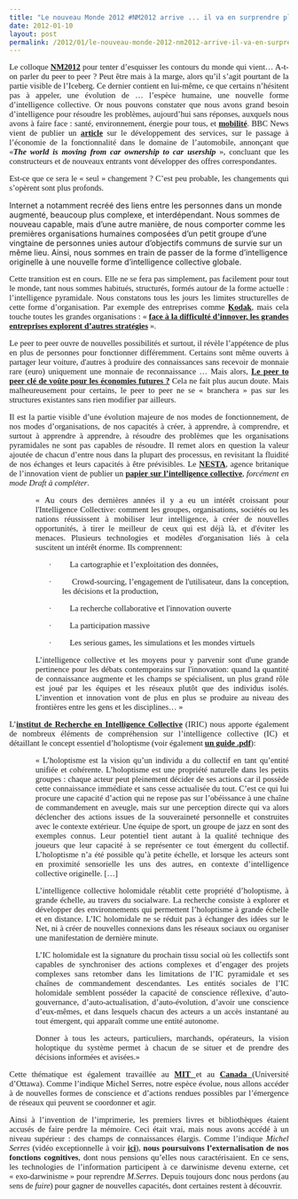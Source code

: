```yaml
---
title: "Le nouveau Monde 2012 #NM2012 arrive ... il va en surprendre plus d'un"
date: 2012-01-10
layout: post
permalink: /2012/01/le-nouveau-monde-2012-nm2012-arrive-il-va-en-surprendre-plus-dun.html
---
```


<p class="MsoNormal" style="text-align: justify"><span style="font-size: 11.0pt;font-family: Calibri">Le colloque <strong><a href="http://www.colloquenouveaumonde.fr/">NM2012</a></strong> pour tenter d’esquisser les contours du monde qui vient… A-t-on <span class="GramE">parler</span> du <span class="SpellE">peer</span> to <span class="SpellE">peer</span> ? Peut être mais à la marge, alors qu’il s’agit pourtant de la partie visible de l’Iceberg. Ce dernier contient en lui-même, ce que certains n’hésitent pas à appeler, une évolution de … l’espèce humaine, une nouvelle forme d’intelligence collective. Or nous pouvons constater que nous avons grand besoin d’intelligence pour résoudre les problèmes, aujourd’hui sans réponses, auxquels nous avons à faire face : santé, environnement, énergie pour tous, et <strong><a href="http://ecomobilite.tv/forums/topic/450-000-covoiturage-noel-record-historique" target="_blank">mobilité</a></strong>. BBC News vient de publier un <strong><a href="http://www.bbc.co.uk/news/business-16411558">article</a> </strong>sur le développement des services, sur le passage à l’économie de la fonctionnalité dans le domaine de l’automobile, annonçant que «<strong><span class="SpellE"><em>The</em></span><em> world <span class="SpellE">is</span> <span class="SpellE">moving</span> <span class="SpellE">from</span> car <span class="SpellE">ownership</span> to car <span class="SpellE">usership</span></em></strong> », concluant que les constructeurs et de nouveaux entrants vont développer des offres correspondantes. </span></p> <p class="MsoNormal" style="text-align: justify"><span style="font-size: 11.0pt;font-family: Calibri">Est-ce que ce sera le « seul » changement ? C’est peu probable, les changements qui s’opèrent sont plus profonds. </span></p>   <!--more-->  Internet a notamment recréé des liens entre les personnes dans un monde augmenté, beaucoup plus complexe, et interdépendant. Nous sommes de nouveau capable, mais d’une autre manière, de nous comporter comme les premières organisations humaines composées d’un petit groupe d’une vingtaine de personnes unies autour d’objectifs communs de survie sur un même lieu. Ainsi, nous sommes en train de passer de la forme d’intelligence originelle à une nouvelle forme d’intelligence collective globale. <p class="MsoNormal" style="text-align: justify"><span style="font-size: 11.0pt;font-family: Calibri">Cette transition est en cours. Elle ne se fera pas simplement, pas facilement pour tout le monde, tant nous sommes habitués, structurés, formés autour de la forme actuelle : l’intelligence pyramidale. Nous constatons tous les jours les limites structurelles de cette forme d’organisation. Par exemple des entreprises comme <strong><a href="http://www.lesechos.fr/entreprises-secteurs/tech-medias/actu/0201826968412-kodak-au-bord-de-la-faillite-271382.php?xtor=RSS-2059">Kodak</a></strong>, mais cela touche toutes les grandes organisations : « <strong><a href="http://www.bulletins-electroniques.com/actualites/68476.htm">face à la difficulté d’innover, les grandes entreprises explorent d’autres stratégies</a></strong> ».</span></p> <p class="MsoNormal" style="text-align: justify"><span style="font-size: 11.0pt;font-family: Calibri">Le <span class="SpellE">peer</span> to <span class="SpellE">peer</span> ouvre de nouvelles possibilités et surtout, il révèle l’appétence de plus en plus de personnes pour fonctionner différemment. Certains sont même ouverts à partager leur voiture, d'autres à produire des connaissances sans recevoir de monnaie rare (euro) uniquement une monnaie de reconnaissance … Mais alors, <strong><a href="http://ht.ly/8iOQh">Le <span class="SpellE">peer</span> to <span class="SpellE">peer</span> clé de voûte pour les économies futures ?</a> </strong>Cela ne fait plus aucun doute. Mais malheureusement pour certains, le <span class="SpellE">peer</span> to <span class="SpellE">peer</span> ne se « branchera » pas sur les structures existantes sans rien modifier par ailleurs. <br /></span></p> <p class="MsoNormal" style="text-align: justify"><span style="font-size: 11.0pt;font-family: Calibri">Il est la partie visible d’une évolution majeure de nos modes de fonctionnement, de nos modes d’organisations, de nos capacités à créer, à apprendre, à comprendre, et surtout à apprendre à apprendre, à résoudre des problèmes que les organisations pyramidales ne sont pas capables de résoudre. Il remet alors en question la valeur ajoutée de chacun d’entre nous dans la plupart des processus, en revisitant la fluidité de nos échanges et leurs capacités à être prévisibles. Le <strong><a href="http://www.nesta.org.uk/">NESTA</a></strong>, agence <span class="SpellE">britanique</span> de l’innovation vient de publier un <strong><a href="http://www.nesta.org.uk/home1/assets/features/collective_intelligence_draft_paper">papier sur l’intelligence collective</a></strong>, <em>forcément en mode <span class="SpellE">Draft</span> à compléter</em>. </span></p> <p class="MsoNormal" style="margin-left: 35.4pt;text-align: justify"><span style="font-size: 11.0pt;font-family: Calibri">« <span class="hps">Au cours des</span> <span class="hps">dernières années</span> <span class="hps">il y a eu</span> <span class="hps">un intérêt croissant pour</span> <span class="hps">l'Intelligence Collective</span>: comment <span class="hps">les groupes,</span> <span class="hps">organisations</span>, <span class="hps">sociétés ou les nations</span> réussissent <span class="hps">à mobiliser</span> <span class="hps">leur intelligence,</span> <span class="hps">à créer</span> <span class="hps">de nouvelles opportunités,</span> à <span class="hps">tirer le meilleur de</span> <span class="hps">ceux qui</span> <span class="hps">est déjà là</span>, <span class="hps">et d'éviter</span> <span class="hps">les menaces.</span> <span class="hps">Plusieurs technologies et</span> <span class="hps">modèles d'organisation</span> <span class="hps">liés à</span> <span class="hps">cela suscitent un intérêt</span> <span class="hps">énorme.</span> <span class="hps">Ils comprennent:</span></span></p> <p class="MsoNormal" style="margin-left: 71.4pt;text-align: justify;text-indent: -18.0pt"><span class="hps"><span style="font-size: 11.0pt;font-family: Symbol"><span>·<span>         </span></span></span></span><span class="hps"><span style="font-size: 11.0pt;font-family: Calibri">La cartographie</span></span><span style="font-size: 11.0pt;font-family: Calibri"> et l’exploitation <span class="hps">des données</span>, </span></p> <p class="MsoNormal" style="margin-left: 71.4pt;text-align: justify;text-indent: -18.0pt"><span class="hps"><span style="font-size: 11.0pt;font-family: Symbol"><span>·<span>         </span></span></span></span><span class="SpellE"><span class="hps"><span style="font-size: 11.0pt;font-family: Calibri">Crowd-sourcing</span></span></span><span class="hps"><span style="font-size: 11.0pt;font-family: Calibri">, l’engagement de l'utilisateur</span></span><span style="font-size: 11.0pt;font-family: Calibri">, <span class="hps">dans la conception</span>, les décisions <span class="hps">et la production</span>, </span></p> <p class="MsoNormal" style="margin-left: 71.4pt;text-align: justify;text-indent: -18.0pt"><span style="font-size: 11.0pt;font-family: Symbol"><span>·<span>         </span></span></span><span class="hps"><span style="font-size: 11.0pt;font-family: Calibri">La recherche collaborative</span></span><span style="font-size: 11.0pt;font-family: Calibri"> et <span class="hps">l'innovation ouverte</span></span></p> <p class="MsoNormal" style="margin-left: 71.4pt;text-align: justify;text-indent: -18.0pt"><span class="hps"><span style="font-size: 11.0pt;font-family: Symbol"><span>·<span>         </span></span></span></span><span class="hps"><span style="font-size: 11.0pt;font-family: Calibri">La participation</span></span><span style="font-size: 11.0pt;font-family: Calibri"> <span class="hps">massive</span></span></p> <p class="MsoNormal" style="margin-left: 71.4pt;text-align: justify;text-indent: -18.0pt"><span class="hps"><span style="font-size: 11.0pt;font-family: Symbol"><span>·<span>         </span></span></span></span><span class="hps"><span style="font-size: 11.0pt;font-family: Calibri">Les <span class="SpellE">serious</span> <span class="SpellE">games</span>, </span></span><span style="font-size: 11.0pt;font-family: Calibri">les simulations <span class="hps">et les mondes virtuels</span></span></p> <p class="MsoNormal" style="margin-left: 35.4pt;text-align: justify"><span style="font-size: 11.0pt;font-family: Calibri">L’i<span class="hps">ntelligence collective</span> <span class="hps">et les moyens</span> <span class="hps">pour y parvenir sont</span> <span class="hpsatn">d'</span>une grande pertinence pour <span class="hps">les débats contemporains</span> <span class="hps">sur l'innovation</span>: <span class="hps">quand la quantité de connaissance augmente et les champs se spécialisent</span>, <span class="hps">un plus grand rôle</span> <span class="hps">est joué par</span> <span class="hps">les équipes et les</span> <span class="hps">réseaux</span> <span class="hps">plutôt que des individus</span> <span class="hps">isolés</span>. L’i<span class="hps">nvention</span> <span class="hps">et innovation</span> vont <span class="hps">de plus en plus</span> <span class="hps">se produire au niveau des frontières</span> <span class="hps">entre les gens</span> <span class="hps">et les disciplines</span>… »</span></p> <p class="MsoNormal" style="text-align: justify"><span style="font-size: 11.0pt;font-family: Calibri">L’<strong><a href="http://iric.fr/wp/a-propos/domaines-de-recherche/">institut de Recherche en Intelligence Collective</a></strong> (IRIC) nous apporte également de nombreux éléments de compréhension sur l’intelligence collective (IC) et détaillant le concept essentiel d’<span class="SpellE">holoptisme</span> (voir également <strong><a href="http://www.thetransitioner.org/Collective_Intelligence_Invisible_Revolution_JFNoubel.pdf">un guide .<span class="SpellE">pdf</span></a></strong>):</span></p> <p style="margin-left: 35.4pt;text-align: justify"><span style="font-size: 11.0pt;font-family: Calibri">« L’<span class="SpellE">holoptisme</span> est la vision qu’un individu a du collectif en tant qu’entité unifiée et cohérente. L’<span class="SpellE">holoptisme</span> est une propriété naturelle dans les petits groupes : chaque acteur peut pleinement décider de ses actions car il possède cette connaissance immédiate et sans cesse actualisée du tout. C’est ce qui lui procure une capacité d’action qui ne repose pas sur l’obéissance à une chaîne de commandement en aveugle, mais sur une perception directe qui va alors déclencher des actions issues de la souveraineté personnelle et construites avec le contexte extérieur. Une équipe de sport, un groupe de jazz en sont des exemples connus. Leur potentiel tient autant à la qualité technique des joueurs que leur capacité à se représenter ce tout émergent du collectif. L’<span class="SpellE">holoptisme</span> n’a été possible qu’à petite échelle, et lorsque les acteurs sont en proximité sensorielle les uns des autres, en contexte d’intelligence collective originelle. […]</span></p> <p class="MsoNormal" style="margin-left: 35.4pt;text-align: justify"><span style="font-size: 11.0pt;font-family: Calibri">L’intelligence collective <span class="SpellE">holomidale</span> rétablit cette propriété d’<span class="SpellE">holoptisme</span>, à grande échelle, au travers du <span class="SpellE">socialware</span>. La recherche consiste à explorer et développer des environnements qui permettent l’<span class="SpellE">holoptisme</span> à grande échelle et en distance. L’IC <span class="SpellE">holomidale</span> ne se réduit pas à échanger des idées sur le Net, ni à créer de nouvelles connexions dans les réseaux sociaux ou organiser une manifestation de dernière minute. </span></p> <p class="MsoNormal" style="margin-left: 35.4pt;text-align: justify"><span style="font-size: 11.0pt;font-family: Calibri">L’IC <span class="SpellE">holomidale</span> est la signature du prochain tissu social où les collectifs sont capables de synchroniser des actions complexes et d’engager des projets complexes sans retomber dans les limitations de l’IC pyramidale et ses chaînes de commandement descendantes. Les entités sociales de l’IC <span class="SpellE">holomidale</span> semblent posséder la capacité de conscience réflexive, d’<span class="SpellE">auto-gouvernance</span>, d’<span class="SpellE">auto-actualisation</span>, d’<span class="SpellE">auto-évolution</span>, d’avoir une conscience d’eux-mêmes, et dans lesquels chacun des acteurs a un accès instantané au tout émergent, qui apparaît comme une entité autonome.</span></p> <p class="MsoNormal" style="margin-left: 35.4pt;text-align: justify"><span style="font-size: 11.0pt;font-family: Calibri">Donner à tous les acteurs, particuliers, marchands, opérateurs, la vision <span class="SpellE">holoptique</span> du système permet à chacun de se situer et de prendre des décisions informées et avisées.»</span></p> <p class="MsoNormal" style="text-align: justify"><span style="font-size: 11.0pt;font-family: Calibri">Cette thématique est également travaillée au <strong><a href="http://cci.mit.edu/">MIT<span style="font-weight: normal"> </span></a></strong>et au <strong><a href="http://www.lemonde.fr/technologies/article/2007/06/23/l-intelligence-collective-notre-plus-gra
nde-richesse_927305_651865.html">Canada<span style="font-weight: normal"> </span></a></strong>(Université d’Ottawa). Comme l’indique Michel Serres, notre espèce évolue, nous allons accéder à de nouvelles formes de conscience et d’actions rendues possibles par l’émergence de réseaux qui peuvent se coordonner et agir. <br /></span></p> <p class="MsoNormal" style="text-align: justify"><span style="font-size: 11.0pt;font-family: Calibri">Ainsi à l’invention de l’imprimerie, les premiers livres et bibliothèques étaient accusés de faire perdre la mémoire. Ceci était vrai, mais nous avons accédé à un niveau supérieur : des champs de connaissances élargis. Comme l’indique <em><span style="font-family: Calibri">Michel Serres</span></em> (vidéo exceptionnelle à voir <strong><span style="font-family: Calibri"><a href="http://interstices.info/jcms/c_15918/les-nouvelles-technologies-que-nous-apportent-elles">ici</a></span></strong>), <strong><span style="font-family: Calibri">nous poursuivons l’externalisation de nos fonctions cognitives</span></strong>, dont nous pensions qu’elles nous caractérisaient. En ce sens, les technologies de l’information participent à ce darwinisme devenu externe, cet « <span class="SpellE">exo-darwinisme</span> » pour reprendre <span class="SpellE"><em><span style="font-family: Calibri">M.Serres</span></em>.</span> Depuis toujours donc nous perdons (au sens de <span class="SpellE"><em><span style="font-family: Calibri">fuire</span></em></span>) pour gagner de nouvelles capacités, dont certaines restent à découvrir.</span></p> <p class="MsoNormal"><span style="font-size: 11.0pt;font-family: Calibri"> </span></p> <p class="MsoNormal"><span style="font-size: 11.0pt;font-family: Calibri"><span>                                                             </span></span></p>